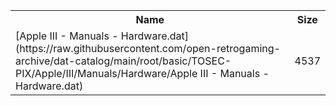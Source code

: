 <table>
<tr><th>Name</th><th>Size</th></tr>
<tr><td>[Apple III - Manuals - Hardware.dat](https://raw.githubusercontent.com/open-retrogaming-archive/dat-catalog/main/root/basic/TOSEC-PIX/Apple/III/Manuals/Hardware/Apple III - Manuals - Hardware.dat)</td><td>4537</td></tr>
</table>
